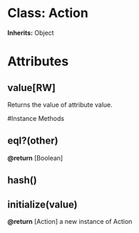 # Class: Action
**Inherits:** Object
    



# Attributes
## value[RW] [](#attribute-i-value)
Returns the value of attribute value.


#Instance Methods
## eql?(other) [](#method-i-eql?)

**@return** [Boolean] 

## hash() [](#method-i-hash)

## initialize(value) [](#method-i-initialize)

**@return** [Action] a new instance of Action

